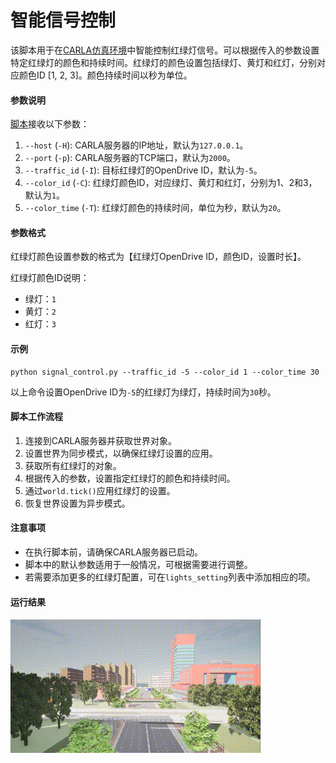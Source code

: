 # 智能信号控制

该脚本用于在[CARLA仿真环境](https://pan.baidu.com/s/15T1hGoWJ70tVmsTX7-zcSw?pwd=hutb )中智能控制红绿灯信号。可以根据传入的参数设置特定红绿灯的颜色和持续时间。红绿灯的颜色设置包括绿灯、黄灯和红灯，分别对应颜色ID [1, 2, 3]。颜色持续时间以秒为单位。

#### 参数说明

[脚本](https://github.com/OpenHUTB/carla_doc/blob/master/src/course/signal_control.py)接收以下参数：

1. `--host` (`-H`): CARLA服务器的IP地址，默认为`127.0.0.1`。
2. `--port` (`-p`): CARLA服务器的TCP端口，默认为`2000`。
3. `--traffic_id` (`-I`): 目标红绿灯的OpenDrive ID，默认为`-5`。
4. `--color_id` (`-C`): 红绿灯颜色ID，对应绿灯、黄灯和红灯，分别为1、2和3，默认为`1`。
5. `--color_time` (`-T`): 红绿灯颜色的持续时间，单位为秒，默认为`20`。

#### 参数格式

红绿灯颜色设置参数的格式为【红绿灯OpenDrive ID，颜色ID，设置时长】。

红绿灯颜色ID说明：

- 绿灯：`1`
- 黄灯：`2`
- 红灯：`3`

#### 示例

```
python signal_control.py --traffic_id -5 --color_id 1 --color_time 30
```

以上命令设置OpenDrive ID为`-5`的红绿灯为绿灯，持续时间为`30`秒。

#### 脚本工作流程

1. 连接到CARLA服务器并获取世界对象。
2. 设置世界为同步模式，以确保红绿灯设置的应用。
3. 获取所有红绿灯的对象。
4. 根据传入的参数，设置指定红绿灯的颜色和持续时间。
5. 通过`world.tick()`应用红绿灯的设置。
6. 恢复世界设置为异步模式。

#### 注意事项

- 在执行脚本前，请确保CARLA服务器已启动。
- 脚本中的默认参数适用于一般情况，可根据需要进行调整。
- 若需要添加更多的红绿灯配置，可在`lights_setting`列表中添加相应的项。

#### 运行结果

![](../img/traffic_course_img/signal_control.gif)

